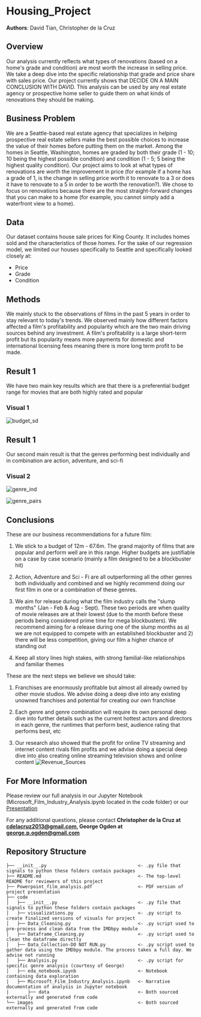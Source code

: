 # Housing_Project

**Authors**: David Tian, Christopher de la Cruz

## Overview

Our analysis currently reflects what types of renovations (based on a home's grade and condition) are most worth the increase in selling price. We take a deep dive into the specific relationship that grade and price share with sales price. Our project currently shows that DECIDE ON A MAIN CONCLUSION WITH DAVID. This analysis can be used by any real estate agency or prospective home seller to guide them on what kinds of renovations they should be making.

## Business Problem

We are a Seattle-based real estate agency that specializes in helping prospective real estate sellers make the best possible choices to increase the value of their homes before putting them on the market. Among the homes in Seattle, Washington, homes are graded by both their grade (1 - 10; 10 being the highest possible condition) and condition (1 - 5; 5 being the highest quality condition). Our project aims to look at what types of renovations are worth the improvement in price (for example if a home has a grade of 1, is the change in selling price worth it to renovate to a 3 or does it have to renovate to a 5 in order to be worth the renovation?). We chose to focus on renovations because there are the most straight-forward changes that you can make to a home (for example, you cannot simply add a waterfront view to a home).

## Data

Our dataset contains house sale prices for King County. It includes homes sold and the characteristics of those homes. For the sake of our regression model, we limited our houses specifically to Seattle and specifically looked closely at:

- Price<br>
- Grade<br>
- Condition<br>

## Methods

We mainly stuck to the observations of films in the past 5 years in order to stay relevant to today's trends. We observed mainly how different factors affected a film's profitability and popularity which are the two main driving sources behind any investment. A film's profitability is a large short-term profit but its popularity means more payments for domestic and international licensing fees meaning there is more long term profit to be made.

## Result 1

We have two main key results which are that there is a preferential budget range for movies that are both highly rated and popular

### Visual 1
![budget_sd](https://user-images.githubusercontent.com/77891283/113523642-ef653900-9576-11eb-9cd0-43f22f14e078.png)

## Result 1
Our second main result is that the genres performing best individually and in combination are action, adventure, and sci-fi

### Visual 2
![genre_ind](https://user-images.githubusercontent.com/77891283/113523656-158ad900-9577-11eb-8e14-d7ba4ac637b3.png)

![genre_pairs](https://user-images.githubusercontent.com/77891283/113523659-1d4a7d80-9577-11eb-8fef-89c56c9a2ba6.png)

## Conclusions

These are our business recommendations for a future film:<br>

1. We stick to a budget of 12m - 67.6m. The grand majority of films that are popular and perform well are in this range. Higher budgets are justifiable on a case by case scenario (mainly a film designed to be a blockbuster hit)<br>

2. Action, Adventure and Sci - Fi are all outperforming all the other genres both individually and combined and we highly recommend doing our first film in one or a combination of these genres.<br>

3. We aim for release during what the film industry calls the "slump months" (Jan - Feb & Aug - Sept). These two periods are when quality of movie releases are at their lowest (due to the month before these periods being considered prime time for mega blockbusters). We recommend aiming for a release during one of the slump months as a) we are not equipped to compete with an established blockbuster and 2) there will be less competition, giving our film a higher chance of standing out

4. Keep all story lines high stakes, with strong familial-like relationships and familiar themes

These are the next steps we believe we should take:

1. Franchises are enormously profitable but almost all already owned by other movie studios. We advise doing a deep dive into any existing unowned franchises and potential for creating our own franchise

2. Each genre and genre combination will require its own personal deep dive into further details such as the current hottest actors and directors in each genre, the runtimes that perform best, audience rating that performs best, etc

3. Our research also showed that the profit for online TV streaming and internet content rivals film profits and we advise doing a special deep dive into also creating online streaming television shows and online content
![Revenue_Sources](https://user-images.githubusercontent.com/77891283/113523592-6e0da680-9576-11eb-9ba7-5a2333f18165.png)


## For More Information

Please review our full analysis in our Jupyter Notebook (Microsoft_Film_Industry_Analysis.ipynb located in the code folder) or our [Presentation](https://github.com/cdlc01/Microsoft-Film-Industry-Analysis/files/6255838/Powerpoint_film_analysis.pdf)

For any additional questions, please contact **Christopher de la Cruz at cdelacruz2013@gmail.com, George Ogden at george.p.ogden@gmail.com**

## Repository Structure

```
├── __init__.py                                  <- .py file that signals to python these folders contain packages
├── README.md                                    <- The top-level README for reviewers of this project
├── Powerpoint_film_analysis.pdf                 <- PDF version of project presentation
├── code
│   ├── __init__.py                              <- .py file that signals to python these folders contain packages
│   ├── visualizations.py                        <- .py script to create finalized versions of visuals for project
│   ├── Data_Cleaning.py                         <- .py script used to pre-process and clean data from the IMDbpy module
│   ├── Dataframe_Cleaning.py                    <- .py script used to clean the dataframe directly
│   ├── Data_Collection-DO NOT RUN.py            <- .py script used to gather data using the IMDbpy module. The process takes a full day. We advise not running
│   ├── Analysis.py                              <- .py script for specific genre analysis (courtesy of George)
│   ├── eda_notebook.ipynb                       <- Notebook containing data exploration
|   ├── Microsoft_Film_Industry_Analysis.ipynb   <- Narrative documentation of analysis in Jupyter notebook 
|       ├── data                                 <- Both sourced externally and generated from code
└── images                                       <- Both sourced externally and generated from code
```
